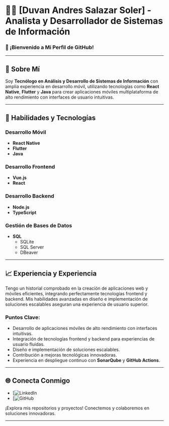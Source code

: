# 👨‍💻 [Duvan Andres Salazar Soler] - Analista y Desarrollador de Sistemas de Información

### 🚀 ¡Bienvenido a Mi Perfil de GitHub!

---

## 🌟 Sobre Mí

Soy **Tecnólogo en Análisis y Desarrollo de Sistemas de Información** con amplia experiencia en desarrollo móvil, utilizando tecnologías como **React Native**, **Flutter** y **Java** para crear aplicaciones móviles multiplataforma de alto rendimiento con interfaces de usuario intuitivas.

---

## 💼 Habilidades y Tecnologías

### Desarrollo Móvil
- **React Native**
- **Flutter**
- **Java**

### Desarrollo Frontend
- **Vue.js**
- **React**

### Desarrollo Backend
- **Node.js**
- **TypeScript**

### Gestión de Bases de Datos
- **SQL**
  - SQLite
  - SQL Server
  - DBeaver

---

## 📈 Experiencia y Experiencia

Tengo un historial comprobado en la creación de aplicaciones web y móviles eficientes, integrando perfectamente tecnologías frontend y backend. Mis habilidades avanzadas en diseño e implementación de soluciones escalables aseguran una experiencia de usuario superior.

### Puntos Clave:
- Desarrollo de aplicaciones móviles de alto rendimiento con interfaces intuitivas.
- Integración de tecnologías frontend y backend para experiencias de usuario fluidas.
- Diseño e implementación de soluciones escalables.
- Contribución a mejoras tecnológicas innovadoras.
- Experiencia en despliegue continuo con **SonarQube** y **GitHub Actions**.

---

## 🌐 Conecta Conmigo

- [![LinkedIn](https://www.linkedin.com/in/your-profile](https://www.linkedin.com/in/duvan-andres-salazar-soler/))
- [![GitHub](https://github.com/your-profile](https://github.com/dsalazars))


¡Explora mis repositorios y proyectos! Conectemos y colaboremos en soluciones innovadoras.

---
